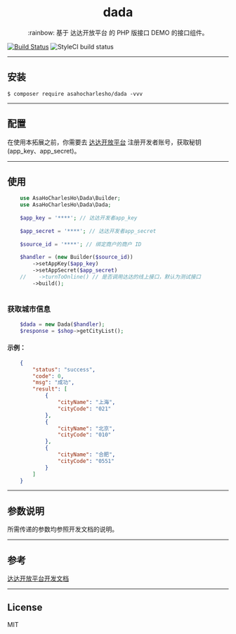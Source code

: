 <h1 align="center">dada</h1>

<p align="center">:rainbow: 基于 达达开放平台 的 PHP 版接口 DEMO 的接口组件。</p>

[![Build Status](https://travis-ci.org/asa-charles-ho/dada.svg?branch=master)](https://travis-ci.org/asa-charles-ho/dada)
![StyleCI build status](https://github.styleci.io/repos/169403831/shield)

----------

## 安装 ##

    $ composer require asahocharlesho/dada -vvv


----------

## 配置 ##

在使用本拓展之前，你需要去 [达达开放平台][2] 注册开发者账号，获取秘钥(app_key、app_secret)。


----------

## 使用 ##

```PHP
    use AsaHoCharlesHo\Dada\Builder;
    use AsaHoCharlesHo\Dada\Dada;
    
    $app_key = '****'; // 达达开发者app_key
    
    $app_secret = '****'; // 达达开发者app_secret
    
    $source_id = '****'; // 绑定商户的商户 ID
    
    $handler = (new Builder($source_id))
        ->setAppKey($app_key)
        ->setAppSecret($app_secret)
    //    ->turnToOnline() // 是否调用达达的线上接口，默认为测试接口
        ->build();
   
``` 
    
### 获取城市信息 ###

```PHP
    $dada = new Dada($handler);
    $response = $shop->getCityList();
```

#### 示例： ####

```JSON
    {
        "status": "success",
        "code": 0,
        "msg": "成功",
        "result": [
            {
                "cityName": "上海",
                "cityCode": "021"
            },
            {
                "cityName": "北京",
                "cityCode": "010"
            },
            {
                "cityName": "合肥",
                "cityCode": "0551"
            }
        ]
    }
```

----------

## 参数说明 ##

所需传递的参数均参照开发文档的说明。

----------

## 参考 ##

[达达开放平台开发文档][3]


----------


## License ##

MIT

  [1]: https://newopen.imdada.cn/#/development/file?_k=kbcov3
  [2]: https://newopen.imdada.cn
  [3]: https://newopen.imdada.cn/#/development/file?_k=kbcov3